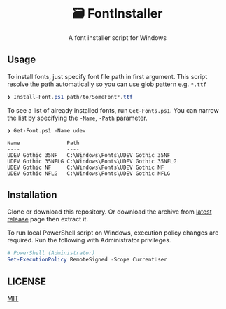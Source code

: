 <div align="center">

# 🗃️ FontInstaller

</div>

<div align="center">

A font installer script for Windows

</div>

## Usage

To install fonts, just specify font file path in first argument.
This script resolve the path automatically so you can use glob pattern e.g. `*.ttf`

```powershell
❯ Install-Font.ps1 path/to/SomeFont*.ttf
```

To see a list of already installed fonts, run `Get-Fonts.ps1`.
You can narrow the list by specifying the `-Name`, `-Path` parameter.

```
❯ Get-Font.ps1 -Name udev

Name               Path
----               ----
UDEV Gothic 35NF   C:\Windows\Fonts\UDEV Gothic 35NF
UDEV Gothic 35NFLG C:\Windows\Fonts\UDEV Gothic 35NFLG
UDEV Gothic NF     C:\Windows\Fonts\UDEV Gothic NF
UDEV Gothic NFLG   C:\Windows\Fonts\UDEV Gothic NFLG
```

## Installation

Clone or download this repository. Or download the archive from [latest release](https://github.com/sheepla/FontInstaller/releases/latest) page then extract it.

To run local PowerShell script on Windows, execution policy changes are required.
Run the following with Administrator privileges.

```powershell
# PowerShell (Administrator)
Set-ExecutionPolicy RemoteSigned -Scope CurrentUser
```

## LICENSE

[MIT](./LICENSE)
